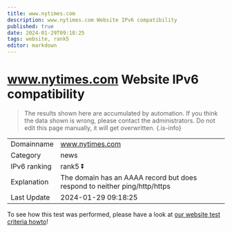 ```yaml
---
title: www.nytimes.com
description: www.nytimes.com Website IPv6 compatibility
published: true
date: 2024-01-29T09:18:25
tags: website, rank5
editor: markdown
---
```


# www.nytimes.com Website IPv6 compatibility

> The results shown here are accumulated by automation. If you think the data shown is wrong, please contact the administrators. 
> Do not edit this page manually, it will get overwritten.
{.is-info}


|   |   |
| - | - |
| Domainname | www.nytimes.com
| Category | news |
| IPv6 ranking | rank5 :arrow_double_down: |
| Explanation | The domain has an AAAA record but does respond to neither ping/http/https |
| Last Update | 2024-01-29 09:18:25 |

To see how this test was performed, please have a look at [our website test criteria howto](/howto/testcriteria/website)!


